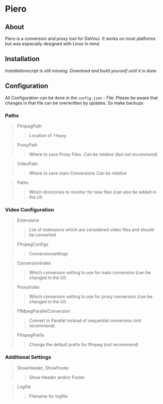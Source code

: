 # Piero
## About
Piero is a conversion and proxy tool for DaVinci. It works on most platforms but was especially designed with Linux in mind

## Installation
_Installationscript is still missing. Download and build yourself until it is done_

## Configuration
All Configuration can be done in the `config.json` - File. Please be aware that changes in that file can be overwritten by updates. So make backups

### Paths

>FfmpegPath
>>Location of `ffmpeg`

>ProxyPath
>>Where to save Proxy Files. _Can be relative (but not recommend)_

>VideoPath
>>Where to save main Conversions _Can be relative_

>Paths
>>Which directories to monitor for new files (can also be added in the UI) 

### Video Configuration
>Extensions
>>List of extensions which are considered video files and should be converted

>FfmpegConfigs
>>Conversionsettings

>ConversionIndex
>>Which conversion setting to use for main conversion (can be changed in the UI)

>ProxyIndex
>>Which conversion setting to use for proxy conversion (can be changed in the UI)

>FfMpegParallelConversion
>> Convert in Parallel instead of sequential conversion (not recommend)

>FfmpegPrefix
>> Change the default prefix for ffmpeg (not recommend)

### Additional Settings
>ShowHeader, ShowFooter
>> Show Header and/or Footer
 
>Logfile
>> Filename for logfile

